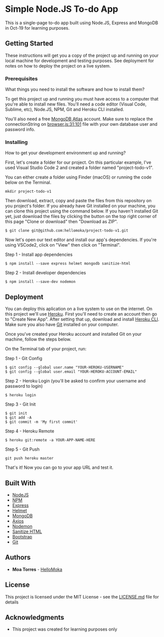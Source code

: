 # Simple Node.JS To-do App

This is a single-page to-do app built using Node.JS, Express and MongoDB in Oct-19 for learning purposes.

## Getting Started

These instructions will get you a copy of the project up and running on your local machine for development and testing purposes. See deployment for notes on how to deploy the project on a live system.

### Prerequisites

What things you need to install the software and how to install them?

To get this project up and running you must have access to a computer that you're able to install new files. You'll need a code editor (Visual Code, Sublime, etc), Node.JS, NPM, Git and Heroku CLI installed. 

You'll also need a free [MongoDB Atlas](https://www.mongodb.com) account. Make sure to replace the connectionString on [browser.js:31:101](browser.js) file with your own database user and password info.

### Installing

How to get your development environment up and running?

First, let's create a folder for our project. On this particular example, I've used Visual Studio Code 2 and created a folder named "project-todo-v1".

You can either create a folder using Finder (macOS) or running the code below on the Terminal.

```
mkdir project-todo-v1
```

Then download, extract, copy and paste the files from this repository on you project's folder. If you already have Git installed on your machine, you can clone this project using the command below. If you haven't installed Git yet, just download the files by clicking the button on the top right corner of this page "Clone or download" then "Download as ZIP".

```
$ git clone git@github.com:hellomoka/project-todo-v1.git
```

Now let's open our text editor and install our app's dependencies. If you're using VSCode2, click on "View" then click on "Terminal".

Step 1 - Install app dependencies
```
$ npm install --save express helmet mongodb sanitize-html 
```

Step 2 - Install developer dependencies

```
$ npm install --save-dev nodemon
```

## Deployment

You can deploy this aplication on a live system to use on the internet. On this project we'll use [Heroku](https://www.heroku.com). First you'll need to create an account then go to "Create New App". After setting that up, download and install [Heroku CLI](https://devcenter.heroku.com/articles/heroku-cli). Make sure you also have [Git](https://git-scm.com/) installed on your computer.

Once you've created your Heroku account and installed Git on your machine, follow the steps below.

On the Terminal tab of your project, run:

Step 1 - Git Config
```
$ git config --global user.name "YOUR-HEROKU-USERNAME"
$ git config --global user.email "YOUR-HEROKU-ACCOUNT-EMAIL"
```

Step 2 - Heroku Login (you'll be asked to confirm your username and password to login)
```
$ heroku login
```

Step 3 - Git Init
```
$ git init
$ git add -A
$ git commit -m 'My first commit'
```

Step 4 - Heroku Remote
```
$ heroku git:remote -a YOUR-APP-NAME-HERE
```

Step 5 - Git Push
```
git push heroku master
```

That's it! Now you can go to your app URL and test it.


## Built With

* [NodeJS](https://nodejs.org)
* [NPM](https://www.npmjs.com)
* [Express](https://expressjs.com)
* [Helmet](https://helmetjs.github.io)
* [MongoDB](https://www.mongodb.com)
* [Axios](https://github.com/axios/axios)
* [Nodemon](https://nodemon.io)
* [Sanitize HTML](https://github.com/apostrophecms/sanitize-html)
* [Bootstrap](https://getbootstrap.com)
* [Git](https://git-scm.com/)

## Authors

* **Moa Torres** - [HelloMoka](https://github.com/hellomoka)

## License

This project is licensed under the MIT License - see the [LICENSE.md](LICENSE.md) file for details

## Acknowledgments

* This project was created for learning purposes only
